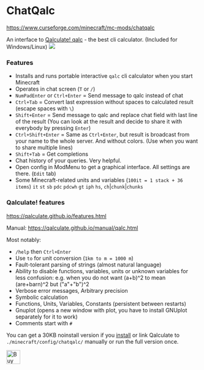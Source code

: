 # ChatQalc

https://www.curseforge.com/minecraft/mc-mods/chatqalc

An interface to [Qalculate! qalc](https://github.com/Qalculate/libqalculate#readme) - the best cli calculator. (Included for Windows/Linux)
![](https://camo.githubusercontent.com/a9c9f614b77ffdafc7b32741cbdd0a0b2288bb110c5bb3a1cba4c17e344ad24f/687474703a2f2f71616c63756c6174652e6769746875622e696f2f696d616765732f71616c632e706e67)


### Features
- Installs and runs portable interactive `qalc` cli calculator when you start Minecraft
- Operates in chat screen (`T` or `/`)
- `NumPadEnter` or `Ctrl+Enter` = Send message to qalc instead of chat
- `Ctrl+Tab` = Convert last expression without spaces to calculated result (escape spaces with `\`)
- `Shift+Enter` = Send message to qalc and replace chat field with last line of the result (You can look at the result and decide to share it with everybody by pressing `Enter`)
- `Ctrl+Shift+Enter` = Same as `Ctrl+Enter`, but result is broadcast from your name to the whole server. And without colors. (Use when you want to share multiple lines)
- `Shift+Tab` = Get completions
- Chat history of your queries. Very helpful.
- Open config in ModMenu to get a graphical interface. All settings are there. (`Edit` tab)
- Some Minecraft-related units and variables (`100it = 1 stack + 36 items`) `it` `st` `sb` `pdc` `pdcwh` `gt` `iph` `hs`, `ch`|`chunk`|`chunks`

### Qalculate! features
https://qalculate.github.io/features.html

Manual: https://qalculate.github.io/manual/qalc.html

Most notably:
- `/help` then `Ctrl+Enter`
- Use `to` for unit conversion (`1km to m = 1000 m`)
- Fault-tolerant parsing of strings (almost natural language)
- Ability to disable functions, variables, units or unknown variables for less confusion: e.g. when you do not want (a+b)^2 to mean (are+barn)^2 but ("a"+"b")^2
- Verbose error messages, Arbitrary precision
- Symbolic calculation
- Functions, Units, Variables, Constants (persistent between restarts)
- Gnuplot (opens a new window with plot, you have to install GNUplot separately for it to work)
- Comments start with `#`

You can get a 30KB noinstall version if you [install](https://qalculate.github.io/downloads.html) or link Qalculate to `./minecraft/config/chatqalc/` manually or run the full version once.

<a href='https://ko-fi.com/M4M4I866V' target='_blank'><img height='36' style='border:0px;height:36px;' src='https://storage.ko-fi.com/cdn/kofi1.png?v=3' border='0' alt='Buy Me a Coffee at ko-fi.com' /></a>
